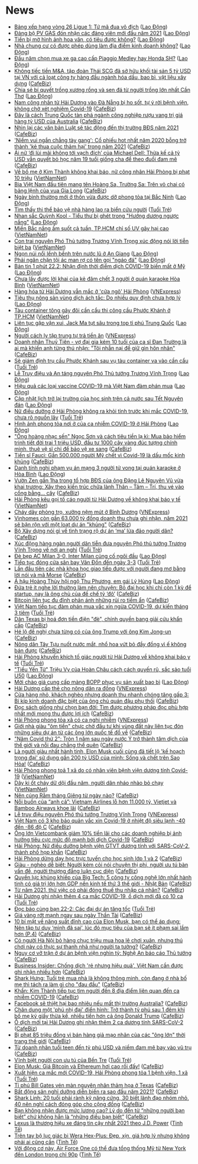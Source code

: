 # News

- [Bảng xếp hạng vòng 26 Ligue 1: Tứ mã đua vô địch](https://laodong.vn/infographic/bang-xep-hang-vong-26-ligue-1-tu-ma-dua-vo-dich-882424.ldo) ([Lao Động](https://laodong.vn))
- [Đảng bộ PV GAS đón nhận các đảng viên mới đầu năm 2021](https://laodong.vn/thong-tin-doanh-nghiep/dang-bo-pv-gas-don-nhan-cac-dang-vien-moi-dau-nam-2021-882411.ldo) ([Lao Động](https://laodong.vn))
- [Tiền bị mờ hình ảnh hoa văn, có tiêu được không?](https://laodong.vn/tu-van-phap-luat/tien-bi-mo-hinh-anh-hoa-van-co-tieu-duoc-khong-881709.ldo) ([Lao Động](https://laodong.vn))
- [Nhà chung cư có được phép dùng làm địa điểm kinh doanh không?](https://laodong.vn/bat-dong-san/nha-chung-cu-co-duoc-phep-dung-lam-dia-diem-kinh-doanh-khong-882224.ldo) ([Lao Động](https://laodong.vn))
- [Đầu năm chọn mua xe ga cao cấp Piaggio Medley hay Honda SH?](https://laodong.vn/xe/dau-nam-chon-mua-xe-ga-cao-cap-piaggio-medley-hay-honda-sh-882390.ldo) ([Lao Động](https://laodong.vn))
- [Không tiếc tiền M&A, tập đoàn Thái SCG đã sở hữu khối tài sản 5 tỷ USD tại VN với cả loạt công ty hàng đầu ngành hóa dầu, bao bì, vật liệu xây dựng](https://cafebiz.vn/khong-tiec-tien-ma-tap-doan-thai-scg-da-so-huu-khoi-tai-san-5-ty-usd-tai-vn-voi-ca-loat-cong-ty-hang-dau-nganh-hoa-dau-bao-bi-vat-lieu-xay-dung-20210222135939452.chn) ([CafeBiz](https://cafebiz.vn))
- [Chia sẻ bí quyết trồng xương rồng và sen đá từ người trồng lớn nhất Cần Thơ](https://laodong.vn/video/chia-se-bi-quyet-trong-xuong-rong-va-sen-da-tu-nguoi-trong-lon-nhat-can-tho-882355.ldo) ([Lao Động](https://laodong.vn))
- [Nam công nhân từ Hải Dương vào Đà Nẵng bị ho sốt, tự ý rời bệnh viện, không chờ xét nghiệm Covid-19](https://cafebiz.vn/nam-cong-nhan-tu-hai-duong-vao-da-nang-bi-ho-sot-tu-y-roi-benh-vien-khong-cho-xet-nghiem-covid-19-20210222135518029.chn) ([CafeBiz](https://cafebiz.vn))
- [Đây là cách Trung Quốc tàn phá ngành công nghiệp rượu vang trị giá hàng tỷ USD của Australia](https://cafebiz.vn/day-la-cach-trung-quoc-tan-pha-nganh-cong-nghiep-ruou-vang-tri-gia-hang-ty-usd-cua-australia-20210222135516296.chn) ([CafeBiz](https://cafebiz.vn))
- [Nhìn lại các văn bản Luật sẽ tác động đến thị trường BĐS năm 2021](https://cafebiz.vn/nhin-lai-cac-van-ban-luat-se-tac-dong-den-thi-truong-bds-nam-2021-202102221350184.chn) ([CafeBiz](https://cafebiz.vn))
- ['Niềm vui ngắn chẳng tày gang': Cổ phiếu hot nhất năm 2020 bỗng trở thành 'kẻ thua cuộc thảm hại' trong năm 2021](https://cafebiz.vn/niem-vui-ngan-chang-tay-gang-co-phieu-hot-nhat-nam-2020-bong-tro-thanh-ke-thua-cuoc-tham-hai-trong-nam-2021-20210222134241099.chn) ([CafeBiz](https://cafebiz.vn))
- [Ái nữ ‘đi lùi mãi không tới vạch đích’ của Michael Dell: Thừa kế cả tỷ USD vẫn quyết bỏ học năm 19 tuổi giống cha để theo đuổi đam mê](https://cafebiz.vn/ai-nu-di-lui-mai-khong-toi-vach-dich-cua-michael-dell-thua-ke-ca-ty-usd-van-quyet-bo-hoc-nam-19-tuoi-giong-cha-de-theo-duoi-dam-me-20210221212713908.chn) ([CafeBiz](https://cafebiz.vn))
- [Về bố mẹ ở Kim Thành không khai báo, nữ công nhân Hải Phòng bị phạt 10 triệu](http://vietnamnet.vn/vn/thoi-su/ve-bo-me-o-kim-thanh-khong-khai-bao-nu-cong-nhan-hai-phong-bi-phat-10-trieu-714606.html) ([VietNamNet](https://vietnamnet.vn))
- [Bia Việt Nam đầu tiên mang tên Hoàng Sa, Trường Sa: Trên vỏ chai có bảng lệnh của vua Gia Long](https://cafebiz.vn/bia-viet-nam-dau-tien-mang-ten-hoang-sa-truong-sa-tren-vo-chai-co-bang-lenh-cua-vua-gia-long-20210222133738296.chn) ([CafeBiz](https://cafebiz.vn))
- [Ngày bình thường mới ở thôn vừa được dỡ phong tỏa tại Bắc Ninh](https://laodong.vn/xa-hoi/ngay-binh-thuong-moi-o-thon-vua-duoc-do-phong-toa-tai-bac-ninh-882382.ldo) ([Lao Động](https://laodong.vn))
- [Tìm thấy thi thể bảo vệ nhà hàng lao ra biển cứu người](https://tuoitre.vn/tim-thay-thi-the-bao-ve-nha-hang-lao-ra-bien-cuu-nguoi-20210222130657886.htm) ([Tuổi Trẻ](https://tuoitre.vn))
- [Nhan sắc Quỳnh Kool - Tiểu thư bị ghét trong &quot;Hướng dương ngược nắng&quot;](https://laodong.vn/photo/nhan-sac-quynh-kool-tieu-thu-bi-ghet-trong-huong-duong-nguoc-nang-882366.ldo) ([Lao Động](https://laodong.vn))
- [Miền Bắc nắng ấm suốt cả tuần, TP.HCM chỉ số UV gây hại cao](http://vietnamnet.vn/vn/thoi-su/mien-bac-nang-am-suot-ca-tuan-tp-hcm-chi-so-uv-gay-hai-cao-714577.html) ([VietNamNet](https://vietnamnet.vn))
- [Con trai nguyên Phó Thủ tướng Trương Vĩnh Trọng xúc động nói lời tiễn biệt ba](http://vietnamnet.vn/vn/thoi-su/chinh-tri/con-trai-nguyen-pho-thu-tuong-truong-vinh-trong-xuc-dong-noi-loi-tien-biet-ba-714594.html) ([VietNamNet](https://vietnamnet.vn))
- [Ngọn núi nổi lềnh bềnh trên nước lũ ở An Giang](https://laodong.vn/photo/ngon-nui-noi-lenh-benh-tren-nuoc-lu-o-an-giang-882441.ldo) ([Lao Động](https://laodong.vn))
- [Phải ngăn chặn tội ác man rợ có tên gọi &quot;ngáo đá&quot;](https://laodong.vn/su-kien-binh-luan/phai-ngan-chan-toi-ac-man-ro-co-ten-goi-ngao-da-882415.ldo) ([Lao Động](https://laodong.vn))
- [Bản tin 1 phút 22.2: Nhận định thời điểm dịch COVID-19 biến mất ở Mỹ](https://laodong.vn/video/ban-tin-1-phut-222-nhan-dinh-thoi-diem-dich-covid-19-bien-mat-o-my-882375.ldo) ([Lao Động](https://laodong.vn))
- [Chưa lấy được lời khai của kẻ đâm chết 3 người ở quán karaoke Hòa Bình](http://vietnamnet.vn/vn/thoi-su/chua-lay-duoc-loi-khai-cua-ke-dam-chet-3-nguoi-o-quan-karaoke-hoa-binh-714593.html) ([VietNamNet](https://vietnamnet.vn))
- [Hàng hóa từ Hải Dương vẫn mắc ở 'cửa ngõ' Hải Phòng](https://vnexpress.net/hang-hoa-tu-hai-duong-van-mac-o-cua-ngo-hai-phong-4238301.html) ([VNExpress](https://vnexpress.net))
- [Tiêu thụ nông sản vùng dịch ách tắc: Do nhiều quy định chưa hợp lý](https://laodong.vn/kinh-te/tieu-thu-nong-san-vung-dich-ach-tac-do-nhieu-quy-dinh-chua-hop-ly-882444.ldo) ([Lao Động](https://laodong.vn))
- [Tàu container tông gãy đôi cần cẩu thi công cầu Phước Khánh ở TP.HCM](http://vietnamnet.vn/vn/thoi-su/an-toan-giao-thong/tau-container-tong-gay-doi-can-cau-thi-cong-cau-phuoc-khanh-o-tp-hcm-714572.html) ([VietNamNet](https://vietnamnet.vn))
- [Liên tục gặp vận xui, Jack Ma tụt sâu trong top tỉ phú Trung Quốc](https://laodong.vn/doanh-nghiep-doanh-nhan/lien-tuc-gap-van-xui-jack-ma-tut-sau-trong-top-ti-phu-trung-quoc-882406.ldo) ([Lao Động](https://laodong.vn))
- [Người cách ly tập trung tự trả tiền ăn](https://vnexpress.net/nguoi-cach-ly-tap-trung-tu-tra-tien-an-4238465.html) ([VNExpress](https://vnexpress.net))
- [Doanh nhân Thuỷ Tiên - vợ đại gia kém 10 tuổi của ca sĩ Đan Trường là ai mà khiến anh từng thú nhận: "Tôi nhẫn nại để giữ gìn hôn nhân"](https://cafebiz.vn/doanh-nhan-thuy-tien-vo-dai-gia-kem-10-tuoi-cua-ca-si-dan-truong-la-ai-ma-khien-anh-tung-thu-nhan-toi-nhan-nai-de-giu-gin-hon-nhan-20210222113055205.chn) ([CafeBiz](https://cafebiz.vn))
- [Sẽ giám định trụ cầu Phước Khánh sau vụ tàu container va vào cần cẩu](https://tuoitre.vn/se-giam-dinh-tru-cau-phuoc-khanh-sau-vu-tau-container-va-vao-can-cau-20210222112250708.htm) ([Tuổi Trẻ](https://tuoitre.vn))
- [Lễ Truy điệu và An táng nguyên Phó Thủ tướng Trương Vĩnh Trọng](https://laodong.vn/thoi-su/le-truy-dieu-va-an-tang-nguyen-pho-thu-tuong-truong-vinh-trong-882416.ldo) ([Lao Động](https://laodong.vn))
- [Hiệu quả các loại vaccine COVID-19  mà Việt Nam đàm phán mua](https://laodong.vn/the-gioi/hieu-qua-cac-loai-vaccine-covid-19-ma-viet-nam-dam-phan-mua-882299.ldo) ([Lao Động](https://laodong.vn))
- [Cập nhật lịch trở lại trường của học sinh trên cả nước sau Tết Nguyên đán](https://laodong.vn/giao-duc/cap-nhat-lich-tro-lai-truong-cua-hoc-sinh-tren-ca-nuoc-sau-tet-nguyen-dan-882388.ldo) ([Lao Động](https://laodong.vn))
- [Nữ điều dưỡng ở Hải Phòng không ra khỏi tỉnh trước khi mắc COVID-19, chưa rõ nguồn lây](https://tuoitre.vn/nu-dieu-duong-o-hai-phong-khong-ra-khoi-tinh-truoc-khi-mac-covid-19-chua-ro-nguon-lay-20210222105913849.htm) ([Tuổi Trẻ](https://tuoitre.vn))
- [Hình ảnh phong tỏa nơi ở của ca nhiễm COVID-19 ở Hải Phòng](https://laodong.vn/xa-hoi/hinh-anh-phong-toa-noi-o-cua-ca-nhiem-covid-19-o-hai-phong-882389.ldo) ([Lao Động](https://laodong.vn))
- ["Ông hoàng nhạc sến" Ngọc Sơn và cách tiêu tiền lạ kì: Mua bảo hiểm trinh tiết đời trai 1 triệu USD, đầu tư 1000 cây vàng đúc tượng chính mình, thuê vệ sĩ chỉ để bảo vệ xe sang](https://cafebiz.vn/ong-hoang-nhac-sen-ngoc-son-va-cach-tieu-tien-la-ki-mua-bao-hiem-trinh-tiet-doi-trai-1-trieu-usd-dau-tu-1000-cay-vang-duc-tuong-chinh-minh-thue-ve-si-chi-de-bao-ve-xe-sang-20210222112704481.chn) ([CafeBiz](https://cafebiz.vn))
- [Tiến sĩ Fauci: Gần 500.000 người Mỹ chết vì Covid-19 là dấu mốc kinh khủng](https://cafebiz.vn/tien-si-fauci-gan-500000-nguoi-my-chet-vi-covid-19-la-dau-moc-kinh-khung-2021022211021465.chn) ([CafeBiz](https://cafebiz.vn))
- [Danh tính nghi phạm vụ án mạng 3 người tử vong tại quán karaoke ở Hòa Bình](https://laodong.vn/phap-luat/danh-tinh-nghi-pham-vu-an-mang-3-nguoi-tu-vong-tai-quan-karaoke-o-hoa-binh-882425.ldo) ([Lao Động](https://laodong.vn))
- [Vườn Zen gần 1ha trong tổ hợp BĐS của ông Đặng Lê Nguyên Vũ vừa khai trương: Xây theo kiến trúc chữa lành Thân – Tâm – Trí, thu vé vào cổng bằng… cây](https://cafebiz.vn/vuon-zen-gan-1ha-trong-to-hop-bds-cua-ong-dang-le-nguyen-vu-vua-khai-truong-xay-theo-kien-truc-chua-lanh-than-tam-tri-thu-ve-vao-cong-bang-cay-20210222105608145.chn) ([CafeBiz](https://cafebiz.vn))
- [Hải Phòng kêu gọi tố cáo người từ Hải Dương về không khai báo y tế](http://vietnamnet.vn/vn/thoi-su/hai-phong-keu-goi-to-cao-nguoi-tu-hai-duong-ve-khong-khai-bao-y-te-714567.html) ([VietNamNet](https://vietnamnet.vn))
- [Cháy dãy phòng trọ, xưởng nệm mút ở Bình Dương](https://vnexpress.net/chay-day-phong-tro-xuong-nem-mut-o-binh-duong-4238421.html) ([VNExpress](https://vnexpress.net))
- [Vinhomes còn gần 63.000 tỷ đồng doanh thu chưa ghi nhận, năm 2021 sẽ bận rộn với một loạt dự án "khủng"](https://cafebiz.vn/vinhomes-con-gan-63000-ty-dong-doanh-thu-chua-ghi-nhan-nam-2021-se-ban-ron-voi-mot-loat-du-an-khung-20210222112013273.chn) ([CafeBiz](https://cafebiz.vn))
- [Bộ Xây dựng nói gì về tình trạng rộ dự án ‘ma’ lừa đảo người dân?](https://cafebiz.vn/bo-xay-dung-noi-gi-ve-tinh-trang-ro-du-an-ma-lua-dao-nguoi-dan-20210222112204893.chn) ([CafeBiz](https://cafebiz.vn))
- [Xúc động hàng ngàn người dân tiễn đưa nguyên Phó thủ tướng Trương Vĩnh Trọng về nơi an nghỉ](https://tuoitre.vn/xuc-dong-hang-ngan-nguoi-dan-tien-dua-nguyen-pho-thu-tuong-truong-vinh-trong-ve-noi-an-nghi-20210222103528239.htm) ([Tuổi Trẻ](https://tuoitre.vn))
- [Đè bẹp AC Milan 3-0, Inter Milan củng cố ngôi đầu](https://laodong.vn/video/de-bep-ac-milan-3-0-inter-milan-cung-co-ngoi-dau-882350.ldo) ([Lao Động](https://laodong.vn))
- [Tiếp tục đóng cửa sân bay Vân Đồn đến ngày 3-3](https://tuoitre.vn/tiep-tuc-dong-cua-san-bay-van-don-den-ngay-3-3-20210222103712759.htm) ([Tuổi Trẻ](https://tuoitre.vn))
- [Lần đầu tiên các nhà khoa học giao tiếp được với người đang mơ bằng lời nói và mã Morse](https://cafebiz.vn/lan-dau-tien-cac-nha-khoa-hoc-giao-tiep-duoc-voi-nguoi-dang-mo-bang-loi-noi-va-ma-morse-20210222085028299.chn) ([CafeBiz](https://cafebiz.vn))
- [Á hậu Hoàng Thùy hội ngộ Thu Phương, em gái Lý Hùng](https://laodong.vn/photo/a-hau-hoang-thuy-hoi-ngo-thu-phuong-em-gai-ly-hung-882334.ldo) ([Lao Động](https://laodong.vn))
- [Đứa trẻ ít nghe lời thường làm nên chuyện: Bỏ đại học khi chỉ còn 1 kỳ để startup, nay là ông chủ của đế chế tỷ ‘đô’](https://cafebiz.vn/dua-tre-it-nghe-loi-thuong-lam-nen-chuyen-bo-dai-hoc-khi-chi-con-1-ky-de-startup-nay-la-ong-chu-cua-de-che-ty-do-20210222104825067.chn) ([CafeBiz](https://cafebiz.vn))
- [Bitcoin liên tục đu đỉnh phản ánh những rủi ro tiềm ẩn](https://cafebiz.vn/bitcoin-lien-tuc-du-dinh-phan-anh-nhung-rui-ro-tiem-an-20210222105334209.chn) ([CafeBiz](https://cafebiz.vn))
- [Việt Nam tiếp tục đàm phán mua vắc xin ngừa COVID-19, dự kiến tháng 3 tiêm](https://tuoitre.vn/viet-nam-tiep-tuc-dam-phan-mua-vac-xin-ngua-covid-19-du-kien-thang-3-tiem-20210222103632293.htm) ([Tuổi Trẻ](https://tuoitre.vn))
- [Dân Texas bị hoá đơn tiền điện "đè", chính quyền bang giải cứu khẩn cấp](https://cafebiz.vn/dan-texas-bi-hoa-don-tien-dien-de-chinh-quyen-bang-giai-cuu-khan-cap-20210222105427328.chn) ([CafeBiz](https://cafebiz.vn))
- [Hé lộ đề nghị chưa từng có của ông Trump với ông Kim Jong-un](https://cafebiz.vn/he-lo-de-nghi-chua-tung-co-cua-ong-trump-voi-ong-kim-jong-un-20210222103556655.chn) ([CafeBiz](https://cafebiz.vn))
- [Nông dân Tây Tựu nuốt nước mắt, nhổ hoa vứt bỏ đầy đồng vì ế không bán được](https://cafebiz.vn/nong-dan-tay-tuu-nuot-nuoc-mat-nho-hoa-vut-bo-day-dong-vi-e-khong-ban-duoc-20210222103514219.chn) ([CafeBiz](https://cafebiz.vn))
- [Hải Phòng khuyến khích tố giác người từ Hải Dương về không khai báo y tế](https://tuoitre.vn/hai-phong-khuyen-khich-to-giac-nguoi-tu-hai-duong-ve-20210222101014768.htm) ([Tuổi Trẻ](https://tuoitre.vn))
- [&quot;Tiểu Yến Tử&quot; Triệu Vy của Hoàn Châu cách cách quyến rũ, sắc sảo tuổi U50](https://laodong.vn/photo/tieu-yen-tu-trieu-vy-cua-hoan-chau-cach-cach-quyen-ru-sac-sao-tuoi-u50-882235.ldo) ([Lao Động](https://laodong.vn))
- [Mời chào giá cung cấp màng BOPP phục vụ sản xuất bao bì](https://laodong.vn/thong-tin-doanh-nghiep/moi-chao-gia-cung-cap-mang-bopp-phuc-vu-san-xuat-bao-bi-882398.ldo) ([Lao Động](https://laodong.vn))
- [Hải Dương cấp thẻ cho nông dân ra đồng](https://vnexpress.net/hai-duong-cap-the-cho-nong-dan-ra-dong-4238331.html) ([VNExpress](https://vnexpress.net))
- [Cửa hàng nhỏ, khách nghèo nhưng doanh thu nhanh chóng tăng gấp 3: Bí kíp kinh doanh đặc biệt của ông chủ quán đậu phụ thối](https://cafebiz.vn/cua-hang-nho-khach-ngheo-nhung-doanh-thu-nhanh-chong-tang-gap-3-bi-kip-kinh-doanh-dac-biet-cua-ong-chu-quan-dau-phu-thoi-20210222101619841.chn) ([CafeBiz](https://cafebiz.vn))
- [Đọc sách giống như chọn bạn đời: Tìm được phương pháp đọc phù hợp nhất mới mong thu được lợi ích](https://cafebiz.vn/doc-sach-giong-nhu-chon-ban-doi-tim-duoc-phuong-phap-doc-phu-hop-nhat-moi-mong-thu-duoc-loi-ich-20210220192223439.chn) ([CafeBiz](https://cafebiz.vn))
- [Hải Phòng phong tỏa xã có ca nghi nhiễm](https://vnexpress.net/hai-phong-phong-toa-xa-co-ca-nghi-nhiem-4238339.html) ([VNExpress](https://vnexpress.net))
- [Giới nhà giàu "ôm tiền" chực chờ đầu tư khi vùng đất này liên tục đón những siêu dự án từ các ông lớn quốc tế đổ về](https://cafebiz.vn/gioi-nha-giau-om-tien-chuc-cho-dau-tu-khi-vung-dat-nay-lien-tuc-don-nhung-sieu-du-an-tu-cac-ong-lon-quoc-te-do-ve-20210222100258367.chn) ([CafeBiz](https://cafebiz.vn))
- ["Năm Covid thứ 2": Tròn 1 năm sau ngày nước Ý trở thành tâm dịch của thế giới và nỗi đau chẳng thể quên](https://cafebiz.vn/nam-covid-thu-2-tron-1-nam-sau-ngay-nuoc-y-tro-thanh-tam-dich-cua-the-gioi-va-noi-dau-chang-the-quen-20210222084829051.chn) ([CafeBiz](https://cafebiz.vn))
- [Là người giàu nhất hành tinh, Elon Musk cuối cùng đã tiết lộ 'kế hoạch trọng đại' sử dụng gần 200 tỷ USD của mình: Sống và chết trên Sao Hỏa!](https://cafebiz.vn/la-nguoi-giau-nhat-hanh-tinh-elon-musk-cuoi-cung-da-tiet-lo-ke-hoach-trong-dai-su-dung-gan-200-ty-usd-cua-minh-song-va-chet-tren-sao-hoa-20210222095843393.chn) ([CafeBiz](https://cafebiz.vn))
- [Hải Phòng phong toả 1 xã do có nhân viên bệnh viện dương tính Covid-19](http://vietnamnet.vn/vn/thoi-su/hai-phong-phong-toa-1-xa-do-co-nhan-vien-benh-vien-duong-tinh-covid-19-714522.html) ([VietNamNet](https://vietnamnet.vn))
- [Dãy ki ốt cháy dữ dội đầu năm, người dân nháo nhào bỏ chạy](http://vietnamnet.vn/vn/thoi-su/day-ki-ot-chay-du-doi-dau-nam-nguoi-dan-nhao-nhao-bo-chay-714528.html) ([VietNamNet](https://vietnamnet.vn))
- [Nên cúng Rằm tháng Giêng từ ngày nào?](https://cafebiz.vn/nen-cung-ram-thang-gieng-tu-ngay-nao-20210222085705484.chn) ([CafeBiz](https://cafebiz.vn))
- [Nỗi buồn của “anh cả”: Vietnam Airlines lỗ hơn 11.000 tỷ, Vietjet và Bamboo Airways khoe lãi](https://cafebiz.vn/noi-buon-cua-anh-ca-vietnam-airlines-lo-hon-11000-ty-vietjet-va-bamboo-airways-khoe-lai-20210222093512586.chn) ([CafeBiz](https://cafebiz.vn))
- [Lễ truy điệu nguyên Phó thủ tướng Trương Vĩnh Trọng](https://vnexpress.net/le-truy-dieu-nguyen-pho-thu-tuong-truong-vinh-trong-4238253.html) ([VNExpress](https://vnexpress.net))
- [Việt Nam có 3 kho bảo quản vắc xin Covid-19 ở nhiệt độ siêu lạnh -40 đến -86 độ C](https://cafebiz.vn/viet-nam-co-3-kho-bao-quan-vac-xin-covid-19-o-nhiet-do-sieu-lanh-40-den-86-do-c-20210222090845654.chn) ([CafeBiz](https://cafebiz.vn))
- [Ông lớn Vietcombank giảm 10% tiền lãi cho các doanh nghiệp bị ảnh hưởng tiêu cực mức độ mạnh bởi dịch Covid-19](https://cafebiz.vn/ong-lon-vietcombank-giam-10-tien-lai-cho-cac-doanh-nghiep-bi-anh-huong-tieu-cuc-muc-do-manh-boi-dich-covid-19-20210222092405458.chn) ([CafeBiz](https://cafebiz.vn))
- [Hải Phòng: Nữ điều dưỡng bệnh viện GTVT dương tính với SARS-CoV-2, thành phố họp khẩn](https://cafebiz.vn/hai-phong-nu-dieu-duong-benh-vien-gtvt-duong-tinh-voi-sars-cov-2-thanh-pho-hop-khan-20210222092056645.chn) ([CafeBiz](https://cafebiz.vn))
- [Hải Phòng dừng dạy học trực tuyến cho học sinh lớp 1 và 2](https://cafebiz.vn/hai-phong-dung-day-hoc-truc-tuyen-cho-hoc-sinh-lop-1-va-2-20210222091150588.chn) ([CafeBiz](https://cafebiz.vn))
- [Giàu - nghèo dễ biết: Người kém cỏi nói chuyện thị phi, người ưu tú bàn vấn đề, người thượng đẳng luận cục diện](https://cafebiz.vn/giau-ngheo-de-biet-nguoi-kem-coi-noi-chuyen-thi-phi-nguoi-uu-tu-ban-van-de-nguoi-thuong-dang-luan-cuc-dien-20210220192716963.chn) ([CafeBiz](https://cafebiz.vn))
- [Quyền lực khủng khiếp của Big Tech: 5 công ty công nghệ lớn nhất hành tinh có giá trị lớn hơn GDP nền kinh tế thứ 3 thế giới - Nhật Bản](https://cafebiz.vn/quyen-luc-khung-khiep-cua-big-tech-5-cong-ty-cong-nghe-lon-nhat-hanh-tinh-co-gia-tri-lon-hon-gdp-nen-kinh-te-thu-3-the-gioi-nhat-ban-20210220114042105.chn) ([CafeBiz](https://cafebiz.vn))
- [Từ năm 2021, thử việc có phải đóng thuế thu nhập cá nhân?](https://cafebiz.vn/tu-nam-2021-thu-viec-co-phai-dong-thue-thu-nhap-ca-nhan-20210222090511867.chn) ([CafeBiz](https://cafebiz.vn))
- [Hải Dương ghi nhận thêm 4 ca mắc COVID-19, ổ dịch mới đã có 10 ca](https://tuoitre.vn/sang-22-2-hai-duong-ghi-nhan-them-4-ca-mac-covid-19-moi-20210222084656091.htm) ([Tuổi Trẻ](https://tuoitre.vn))
- [Đọc báo cùng bạn 22-2: Các đại dự án tăng tốc](https://tuoitre.vn/doc-bao-cung-ban-22-2-cac-dai-du-an-tang-toc-20210222074947731.htm) ([Tuổi Trẻ](https://tuoitre.vn))
- [Giá vàng rớt mạnh ngay sau ngày Thần Tài](https://cafebiz.vn/gia-vang-rot-manh-ngay-sau-ngay-than-tai-20210222085908828.chn) ([CafeBiz](https://cafebiz.vn))
- [10 bí mật về năng suất đỉnh cao của Elon Musk, bạn có thể áp dụng: Nên tập tư duy ‘mình đã sai’, lúc đó mục tiêu của bạn sẽ ít phạm sai lầm hơn (P.4)](https://cafebiz.vn/10-bi-mat-ve-nang-suat-dinh-cao-cua-elon-musk-ban-co-the-ap-dung-nen-tap-tu-duy-minh-da-sai-luc-do-muc-tieu-cua-ban-se-it-pham-sai-lam-hon-p4-20210218141009284.chn) ([CafeBiz](https://cafebiz.vn))
- [Có người Hà Nội bỏ hàng chục triệu mua hoa lê chơi xuân, nhưng thú chơi này có thực sự thanh nhã như người ta tưởng?](https://cafebiz.vn/co-nguoi-ha-noi-bo-hang-chuc-trieu-mua-hoa-le-choi-xuan-nhung-thu-choi-nay-co-thuc-su-thanh-nha-nhu-nguoi-ta-tuong-20210222085440092.chn) ([CafeBiz](https://cafebiz.vn))
- [Nguy cơ vỡ trận ở dự án bệnh viện nghìn tỷ: Nghệ An báo cáo Thủ tướng](https://cafebiz.vn/nguy-co-vo-tran-o-du-an-benh-vien-nghin-ty-nghe-an-bao-cao-thu-tuong-20210222085051665.chn) ([CafeBiz](https://cafebiz.vn))
- [Business Insider: Chống dịch 'rẻ nhưng hiệu quả', Việt Nam cần được ghi nhận nhiều hơn](https://cafebiz.vn/business-insider-chong-dich-re-nhung-hieu-qua-viet-nam-can-duoc-ghi-nhan-nhieu-hon-2021022208502223.chn) ([CafeBiz](https://cafebiz.vn))
- [Shark Hưng: Tuổi trẻ mua nhà là không thông minh, còn đang ở nhà bố mẹ thì tách ra làm gì cho "đau đầu"](https://cafebiz.vn/shark-hung-tuoi-tre-mua-nha-la-khong-thong-minh-con-dang-o-nha-bo-me-thi-tach-ra-lam-gi-cho-dau-dau-20210222085014787.chn) ([CafeBiz](https://cafebiz.vn))
- [Khẩn: Kim Thành tiếp tục tìm người đến 8 địa điểm liên quan đến ca nhiễm COVID-19](https://cafebiz.vn/khan-kim-thanh-tiep-tuc-tim-nguoi-den-8-dia-diem-lien-quan-den-ca-nhiem-covid-19-2021022208493756.chn) ([CafeBiz](https://cafebiz.vn))
- [Facebook sẽ thiệt hại bao nhiêu nếu mất thị trường Australia?](https://cafebiz.vn/facebook-se-thiet-hai-bao-nhieu-neu-mat-thi-truong-australia-20210222084305258.chn) ([CafeBiz](https://cafebiz.vn))
- [Chân dung một 'phú nhị đại' điển hình: Trở thành tỷ phú sau 1 đêm khi bố mẹ ký giấy thừa kế, nhiều tiền hơn cả ông Donald Trump](https://cafebiz.vn/chan-dung-mot-phu-nhi-dai-dien-hinh-tro-thanh-ty-phu-sau-1-dem-khi-bo-me-ky-giay-thua-ke-nhieu-tien-hon-ca-ong-donald-trump-20210219094211695.chn) ([CafeBiz](https://cafebiz.vn))
- [Ổ dịch mới tại Hải Dương ghi nhận thêm 2 ca dương tính SARS-CoV-2](https://cafebiz.vn/o-dich-moi-tai-hai-duong-ghi-nhan-them-2-ca-duong-tinh-sars-cov-2-20210222084450195.chn) ([CafeBiz](https://cafebiz.vn))
- [Bị phạt 85 triệu đồng vì bán hàng giả mạo nhãn của các "ông lớn" thời trang thế giới](https://cafebiz.vn/bi-phat-85-trieu-dong-vi-ban-hang-gia-mao-nhan-cua-cac-ong-lon-thoi-trang-the-gioi-20210222084318669.chn) ([CafeBiz](https://cafebiz.vn))
- [Từ doanh nhân tuổi teen đến tỷ phú USD và niềm đam mê bay vào vũ trụ](https://cafebiz.vn/tu-doanh-nhan-tuoi-teen-den-ty-phu-usd-va-niem-dam-me-bay-vao-vu-tru-20210222084030068.chn) ([CafeBiz](https://cafebiz.vn))
- [Vĩnh biệt người con ưu tú của Bến Tre](https://tuoitre.vn/vinh-biet-nguoi-con-uu-tu-cua-ben-tre-20210222080158094.htm) ([Tuổi Trẻ](https://tuoitre.vn))
- [Elon Musk: Giá Bitcoin và Ethereum hơi cao rồi đấy!](https://cafebiz.vn/elon-musk-gia-bitcoin-va-ethereum-hoi-cao-roi-day-20210222082239213.chn) ([CafeBiz](https://cafebiz.vn))
- [Xuất hiện ca mắc mới COVID-19, Hải Phòng phong tỏa 1 bệnh viện, 1 xã](https://tuoitre.vn/xuat-hien-ca-mac-moi-covid-19-hai-phong-phong-toa-1-benh-vien-1-xa-20210222080817081.htm) ([Tuổi Trẻ](https://tuoitre.vn))
- [Tỉ phú Bill Gates vén màn nguyên nhân thảm họa ở Texas](https://cafebiz.vn/ti-phu-bill-gates-ven-man-nguyen-nhan-tham-hoa-o-texas-20210222083744947.chn) ([CafeBiz](https://cafebiz.vn))
- [Bất động sản nghỉ dưỡng diễn biến ra sao đầu năm 2021?](https://cafebiz.vn/bat-dong-san-nghi-duong-dien-bien-ra-sao-dau-nam-2021-20210222083317723.chn) ([CafeBiz](https://cafebiz.vn))
- [Shark Linh: 20 tuổi phải rành kỹ năng cứng, 30 biết lãnh đạo nhóm nhỏ, 40 nên nghĩ cách đóng góp cho cộng đồng](https://cafebiz.vn/shark-linh-20-tuoi-phai-ranh-ky-nang-cung-30-biet-lanh-dao-nhom-nho-40-nen-nghi-cach-dong-gop-cho-cong-dong-2021022207590663.chn) ([CafeBiz](https://cafebiz.vn))
- [Bạn không nhận được mức lương cao? Lý do đến từ “những người bạn biết” chứ không hẳn là “những điều bạn biết”](https://cafebiz.vn/ban-khong-nhan-duoc-muc-luong-cao-ly-do-den-tu-nhung-nguoi-ban-biet-chu-khong-han-la-nhung-dieu-ban-biet-202102211909388.chn) ([CafeBiz](https://cafebiz.vn))
- [Lexus là thương hiệu xe đáng tin cậy nhất 2021 theo J.D. Power](https://tinhte.vn/thread/lexus-la-thuong-hieu-xe-dang-tin-cay-nhat-2021-theo-j-d-power.3280740/) ([Tinh Tế](https://tinhte.vn))
- [Trên tay bộ lục giác bi Wera Hex-Plus: Đẹp, xịn, giá hợp lý nhưng không phải ai cũng cần](https://tinhte.vn/thread/tren-tay-bo-luc-giac-bi-wera-hex-plus-dep-xin-gia-hop-ly-nhung-khong-phai-ai-cung-can.3279286/) ([Tinh Tế](https://tinhte.vn))
- [Với động cơ này, Air Force One có thể đưa tổng thống Mỹ từ New York đến London trong chỉ 90p](https://tinhte.vn/thread/voi-dong-co-nay-air-force-one-co-the-dua-tong-thong-my-tu-new-york-den-london-trong-chi-90p.3279867/) ([Tinh Tế](https://tinhte.vn))
